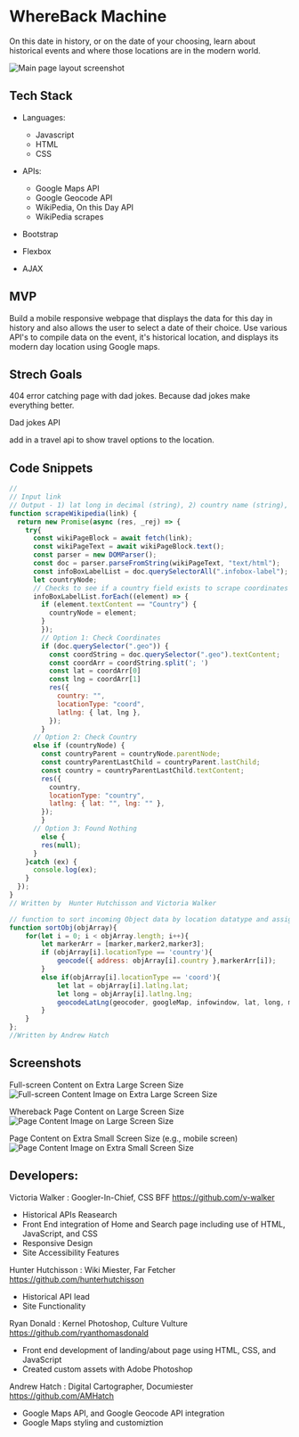 # WhereBack Machine
On this date in history, or on the date of your choosing, learn about historical events and where those locations are in the modern world. 


![Main page layout screenshot](images/WBLayout-FullScreen-XL.jpg)


## Tech Stack 

- Languages:
    - Javascript
    - HTML
    - CSS
- APIs:
    - Google Maps API
    - Google Geocode API
    - WikiPedia, On this Day API
    - WikiPedia scrapes

- Bootstrap
- Flexbox
- AJAX

## MVP
 
Build a mobile responsive webpage that displays the data for this day in history and also allows the user to select a date of their choice. 
Use various API's to compile data on the event, it's historical location, and displays its modern day location using Google maps.




## Strech Goals

404 error catching page with dad jokes. Because dad jokes make everything better.

Dad jokes API

add in a travel api to show travel options to the location. 




## Code Snippets
```js
//
// Input link
// Output - 1) lat long in decimal (string), 2) country name (string), 3) null
function scrapeWikipedia(link) {
  return new Promise(async (res, _rej) => {
    try{
      const wikiPageBlock = await fetch(link);
      const wikiPageText = await wikiPageBlock.text();
      const parser = new DOMParser();
      const doc = parser.parseFromString(wikiPageText, "text/html");
      const infoBoxLabelList = doc.querySelectorAll(".infobox-label");
      let countryNode;
      // Checks to see if a country field exists to scrape coordinates
      infoBoxLabelList.forEach((element) => {
        if (element.textContent == "Country") {
          countryNode = element;
        }
        });
        // Option 1: Check Coordinates
        if (doc.querySelector(".geo")) {
          const coordString = doc.querySelector(".geo").textContent;
          const coordArr = coordString.split('; ')
          const lat = coordArr[0]
          const lng = coordArr[1]
          res({
            country: "",
            locationType: "coord",
            latlng: { lat, lng },
          });
        }
      // Option 2: Check Country
      else if (countryNode) {
        const countryParent = countryNode.parentNode;
        const countryParentLastChild = countryParent.lastChild;
        const country = countryParentLastChild.textContent;
        res({
          country,
          locationType: "country",
          latlng: { lat: "", lng: "" },
        });
        }
      // Option 3: Found Nothing
        else {
        res(null);
      }
    }catch (ex) {
      console.log(ex);
    }
  });
}
// Written by  Hunter Hutchisson and Victoria Walker
```
```js
// function to sort incoming Object data by location datatype and assign it a marker.
function sortObj(objArray){
    for(let i = 0; i < objArray.length; i++){
        let markerArr = [marker,marker2,marker3];
        if (objArray[i].locationType == 'country'){
            geocode({ address: objArray[i].country },markerArr[i]);
        }
        else if(objArray[i].locationType == 'coord'){
            let lat = objArray[i].latlng.lat;
            let long = objArray[i].latlng.lng;
            geocodeLatLng(geocoder, googleMap, infowindow, lat, long, markerArr[i]);
        }
    }   
};
//Written by Andrew Hatch
```


## Screenshots

Full-screen Content on Extra Large Screen Size
![Full-screen Content Image on Extra Large Screen Size](images/WBContent-FullScreen-XL.jpg)

Whereback Page Content on Large Screen Size
![Page Content Image on Large Screen Size](images/WBContent-LargeScreen.jpg)

Page Content on Extra Small Screen Size (e.g., mobile screen)
![Page Content Image on Extra Small Screen Size](images/WBContent-XS.jpg)


## Developers:

Victoria Walker : Googler-In-Chief, CSS BFF
https://github.com/v-walker
- Historical APIs Reasearch 
- Front End integration of Home and Search page including use of HTML, JavaScript, and CSS
- Responsive Design
- Site Accessibility Features

Hunter Hutchisson : Wiki Miester, Far Fetcher
https://github.com/hunterhutchisson
- Historical API lead
- Site Functionality 

Ryan Donald : Kernel Photoshop, Culture Vulture
https://github.com/ryanthomasdonald
- Front end development of landing/about page using HTML, CSS, and JavaScript
- Created custom assets with Adobe Photoshop

Andrew Hatch : Digital Cartographer, Documiester
https://github.com/AMHatch
- Google Maps API, and Google Geocode API integration
- Google Maps styling and customiztion


